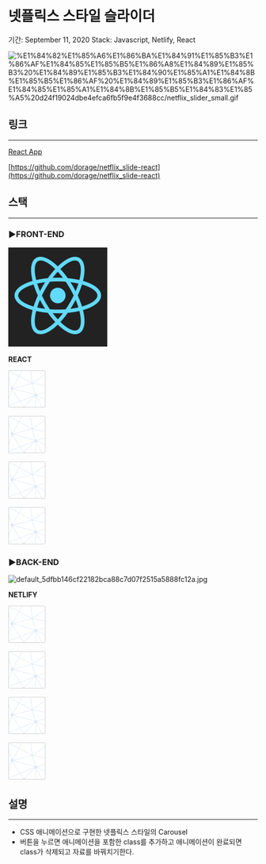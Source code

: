 # 넷플릭스 스타일 슬라이더

기간: September 11, 2020
Stack: Javascript, Netlify, React

![%E1%84%82%E1%85%A6%E1%86%BA%E1%84%91%E1%85%B3%E1%86%AF%E1%84%85%E1%85%B5%E1%86%A8%E1%84%89%E1%85%B3%20%E1%84%89%E1%85%B3%E1%84%90%E1%85%A1%E1%84%8B%E1%85%B5%E1%86%AF%20%E1%84%89%E1%85%B3%E1%86%AF%E1%84%85%E1%85%A1%E1%84%8B%E1%85%B5%E1%84%83%E1%85%A5%20d24f19024dbe4efca6fb5f9e4f3688cc/netflix_slider_small.gif](%E1%84%82%E1%85%A6%E1%86%BA%E1%84%91%E1%85%B3%E1%86%AF%E1%84%85%E1%85%B5%E1%86%A8%E1%84%89%E1%85%B3%20%E1%84%89%E1%85%B3%E1%84%90%E1%85%A1%E1%84%8B%E1%85%B5%E1%86%AF%20%E1%84%89%E1%85%B3%E1%86%AF%E1%84%85%E1%85%A1%E1%84%8B%E1%85%B5%E1%84%83%E1%85%A5%20d24f19024dbe4efca6fb5f9e4f3688cc/netflix_slider_small.gif)

## 링크

---

[React App](https://nslide.netlify.app/)

[https://github.com/dorage/netflix_slide-react](https://github.com/dorage/netflix_slide-react)

## 스택

---

### ▶FRONT-END

![OYIaJ1KK.png](FAW%20(Fucking%20Awesome%20Weather)%20091c02c32bcc4a8e9f1982364f422375/OYIaJ1KK.png)

**REACT**

![empty-logo-square.png](FAW%20(Fucking%20Awesome%20Weather)%20091c02c32bcc4a8e9f1982364f422375/empty-logo-square.png)

![empty-logo-square.png](FAW%20(Fucking%20Awesome%20Weather)%20091c02c32bcc4a8e9f1982364f422375/empty-logo-square.png)

![empty-logo-square.png](FAW%20(Fucking%20Awesome%20Weather)%20091c02c32bcc4a8e9f1982364f422375/empty-logo-square.png)

![empty-logo-square.png](FAW%20(Fucking%20Awesome%20Weather)%20091c02c32bcc4a8e9f1982364f422375/empty-logo-square.png)

### ▶BACK-END

![default_5dfbb146cf22182bca88c7d07f2515a5888fc12a.jpg](%E1%84%82%E1%85%A6%E1%86%BA%E1%84%91%E1%85%B3%E1%86%AF%E1%84%85%E1%85%B5%E1%86%A8%E1%84%89%E1%85%B3%20%E1%84%89%E1%85%B3%E1%84%90%E1%85%A1%E1%84%8B%E1%85%B5%E1%86%AF%20%E1%84%89%E1%85%B3%E1%86%AF%E1%84%85%E1%85%A1%E1%84%8B%E1%85%B5%E1%84%83%E1%85%A5%20d24f19024dbe4efca6fb5f9e4f3688cc/default_5dfbb146cf22182bca88c7d07f2515a5888fc12a.jpg)

**NETLIFY**

![empty-logo-square.png](FAW%20(Fucking%20Awesome%20Weather)%20091c02c32bcc4a8e9f1982364f422375/empty-logo-square.png)

![empty-logo-square.png](FAW%20(Fucking%20Awesome%20Weather)%20091c02c32bcc4a8e9f1982364f422375/empty-logo-square.png)

![empty-logo-square.png](FAW%20(Fucking%20Awesome%20Weather)%20091c02c32bcc4a8e9f1982364f422375/empty-logo-square.png)

![empty-logo-square.png](FAW%20(Fucking%20Awesome%20Weather)%20091c02c32bcc4a8e9f1982364f422375/empty-logo-square.png)

## 설명

---

- CSS 애니메이션으로 구현한 넷플릭스 스타일의 Carousel
- 버튼을 누르면 애니메이션을 포함한 class를 추가하고 애니메이션이 완료되면 class가 삭제되고 자료를 바꿔치기한다.